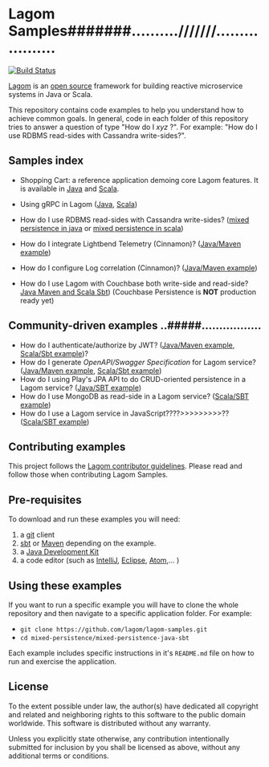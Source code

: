 # Lagom Samples#######..........///////...................
[![Build Status](https://travis-ci.com/lagom/lagom-samples.svg?branch=1.6.x)](https://travis-ci.com/lagom/lagom-samples)

[Lagom](https://www.lagomframework.com/) is an [open source](https://github.com/lagom/lagom) framework for building reactive microservice systems in Java or Scala. 

This repository contains code examples to help you understand how to achieve common goals. In general, code in each folder of this repository tries to answer a question of type "How do I _xyz_ ?". For example: "How do I use RDBMS read-sides with Cassandra write-sides?".

## Samples index

* Shopping Cart: a reference application demoing core Lagom features. It is available in [Java](shopping-cart/shopping-cart-java/README.md) and  [Scala](shopping-cart/shopping-cart-scala/README.md).

* Using gRPC in Lagom ([Java](grpc-example/grpc-example-java/README.md), [Scala](grpc-example/grpc-example-scala/README.md))

* How do I use RDBMS read-sides with Cassandra write-sides? ([mixed persistence in java](mixed-persistence/mixed-persistence-java-sbt/README.md) or [mixed persistence in scala](mixed-persistence/mixed-persistence-scala-sbt/README.md))
* How do I integrate Lightbend Telemetry (Cinnamon)? ([Java/Maven example](lightbend-telemetry/lightbend-telemetry-java-mvn/README.md))
* How do I configure Log correlation (Cinnamon)? ([Java/Maven example](lightbend-telemetry/log-correlation-java-mvn/README.md))
* How do I use Lagom with Couchbase both write-side and read-side? [Java Maven and Scala Sbt](couchbase-persistence/README.md)) (Couchbase Persistence is **NOT** production ready yet)

## Community-driven examples ..#####.................

* How do I authenticate/authorize by JWT? ([Java/Maven example](https://github.com/pac4j/lagom-pac4j-java-demo), [Scala/Sbt example](https://github.com/pac4j/lagom-pac4j-scala-demo))?
* How do I generate _OpenAPI/Swagger Specification_ for Lagom service? ([Java/Maven example](https://github.com/taymyr/lagom-samples/blob/master/openapi/java/README.md), [Scala/Sbt example](https://github.com/taymyr/lagom-samples/blob/master/openapi/scala/README.md))
* How do I using Play's JPA API to do CRUD-oriented persistence in a Lagom service? ([Java/SBT example](https://github.com/taymyr/lagom-samples/blob/master/jpa-crud/java-sbt/README.md))
* How do I use MongoDB as read-side in a Lagom service? ([Scala/SBT example](https://github.com/abknanda/mongo-readside-lagom))
* How do I use a Lagom service in JavaScript????>>>>>>>>>?? ([Scala/SBT example](https://github.com/mliarakos/lagom-scalajs-example))

## Contributing examples

This project follows the [Lagom contributor guidelines](https://github.com/lagom/lagom/blob/master/CONTRIBUTING.md). Please read and follow those when contributing Lagom Samples.

## Pre-requisites

To download and run these examples you will need:

1. a [git](https://git-scm.com/downloads) client
2. [sbt](http://www.scala-sbt.org/download.html) or [Maven](https://maven.apache.org/install.html) depending on the example.
3. a [Java Development Kit](http://www.oracle.com/technetwork/java/javase/downloads/index.html)
4. a code editor (such as [IntelliJ](https://www.jetbrains.com/idea/), [Eclipse](https://www.eclipse.org/downloads/), [Atom](https://atom.io/),... )

## Using these examples

If you want to run a specific example you will have to clone the whole repository and then navigate to a specific application folder. For example:

* `git clone https://github.com/lagom/lagom-samples.git`
* `cd mixed-persistence/mixed-persistence-java-sbt`

Each example includes specific instructions in it's `README.md` file on how to run and exercise the application.

## License

To the extent possible under law, the author(s) have dedicated all copyright and related and neighboring rights to this software to the public domain worldwide. This software is distributed without any warranty.

Unless you explicitly state otherwise, any contribution intentionally submitted for inclusion by you shall be licensed as above, without any additional terms or conditions.

